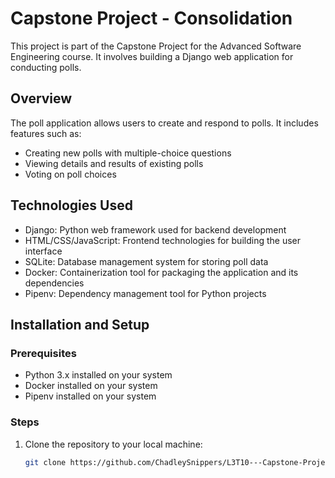 # Capstone Project - Consolidation

This project is part of the Capstone Project for the Advanced Software Engineering course. It involves building a Django web application for conducting polls.

## Overview

The poll application allows users to create and respond to polls. It includes features such as:

- Creating new polls with multiple-choice questions
- Viewing details and results of existing polls
- Voting on poll choices

## Technologies Used

- Django: Python web framework used for backend development
- HTML/CSS/JavaScript: Frontend technologies for building the user interface
- SQLite: Database management system for storing poll data
- Docker: Containerization tool for packaging the application and its dependencies
- Pipenv: Dependency management tool for Python projects

## Installation and Setup

### Prerequisites

- Python 3.x installed on your system
- Docker installed on your system
- Pipenv installed on your system

### Steps

1. Clone the repository to your local machine:

   ```bash
   git clone https://github.com/ChadleySnippers/L3T10---Capstone-Project---Consolidation.git
